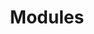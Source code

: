 ---
id: modules
title: Modules
sidebar_label: Modules
sidebar_position: 33
hide_title: false
draft: false
---